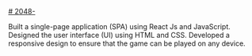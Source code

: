 [# 2048-](https://jayadevagiri1197.github.io/2048-/)

Built a single-page application (SPA) using React Js and JavaScript.
Designed the user interface (UI) using HTML and CSS.
Developed a responsive design to ensure that the game can be played on any device.
